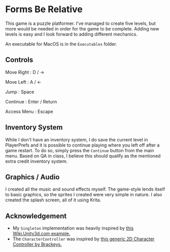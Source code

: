 # Forms Be Relative
This game is a puzzle platformer. I've managed to create five levels, but more would be needed in order for the game to be complete. Adding new levels is easy and I look forward to adding different mechanics.

An executable for MacOS is in the `Executables` folder.

## Controls
Move Right  : D / ->

Move Left   : A / <-

Jump        : Space

Continue    : Enter / Return

Access Menu : Escape

## Inventory System
While I don't have an inventory system, I do save the current level in PlayerPrefs and it is possible to continue playing where you left off after a game restart. To do so, simply press the `Continue` button from the main menu. Based on QA in class, I believe this should qualify as the mentioned extra credit inventory system.

## Graphics / Audio
I created all the music and sound effects myself.
The game-style lends itself to basic graphics, so the sprites I created were very simple in nature. I also created the splash screen, all of it using Krita.

## Acknowledgement
- My `Singleton` implementation was heavily inspired by [this Wiki.Unity3d.com example.](http://wiki.unity3d.com/index.php?title=Singleton&oldid=20231)
- The `CharacterController` was inspired by [this generic 2D Character Controller by Brackeys.](https://github.com/Brackeys/2D-Character-Controller/blob/master/CharacterController2D.cs)


